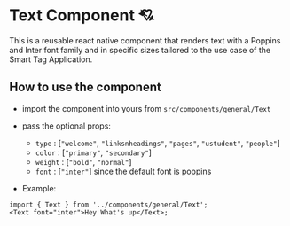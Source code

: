 # Text Component :cupid:

This is a reusable react native component that renders text with a Poppins and Inter font family and in specific sizes tailored to the use case of the Smart Tag Application.

## How to use the component

- import the component into yours from `src/components/general/Text`

- pass the optional props:

  - `type` : [`"welcome"`, `"linksnheadings"`, `"pages"`, `"ustudent"`, `"people"`]
  - `color` : [`"primary"`, `"secondary"`]
  - `weight` : [`"bold"`, `"normal"`]
  - `font` : [`"inter"`] since the default font is poppins

- Example:

```tsx
import { Text } from '../components/general/Text';
<Text font="inter">Hey What's up</Text>;
```
